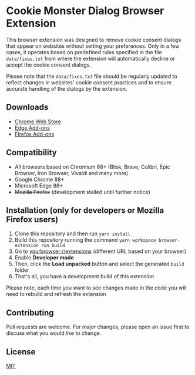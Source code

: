 # Cookie Monster Dialog Browser Extension

This browser extension was designed to remove cookie consent dialogs that appear on websites without setting your preferences. Only in a few cases, it operates based on predefined rules specified in the file `data/fixes.txt` from where the extension will automatically decline or accept the cookie consent dialogs.

Please note that the `data/fixes.txt` file should be regularly updated to reflect changes in websites' cookie consent practices and to ensure accurate handling of the dialogs by the extension.

## Downloads

- [Chrome Web Store](https://chrome.google.com/webstore/detail/djcbfpkdhdkaflcigibkbpboflaplabg)
- [Edge Add-ons](https://microsoftedge.microsoft.com/addons/detail/hbogodfciblakeneadpcolhmfckmjcii)
- [Firefox Add-ons](https://addons.mozilla.org/firefox/addon/cookie-dialog-monster/)

## Compatibility

- All browsers based on Chromium 88+ (Blisk, Brave, Colibri, Epic Browser, Iron Browser, Vivaldi and many more)
- Google Chrome 88+
- Microsoft Edge 88+
- ~~Mozilla Firefox~~ (development stalled until further notice)

## Installation (only for developers or Mozilla Firefox users)

1. Clone this repository and then run `yarn install`
2. Build this repository running the command `yarn workspace browser-extension run build`
3. Go to [yourbrowser://extensions](yourbrowser://extensions) (different URL based on your browser)
4. Enable **Developer mode**
5. Then, click the **Load unpacked** button and select the generated `build` folder
6. That's all, you have a development build of this extension

Please note, each time you want to see changes made in the code you will need to rebuild and refresh the extension

## Contributing

Pull requests are welcome. For major changes, please open an issue first to discuss what you would like to change.

## License

[MIT](https://choosealicense.com/licenses/mit/)
